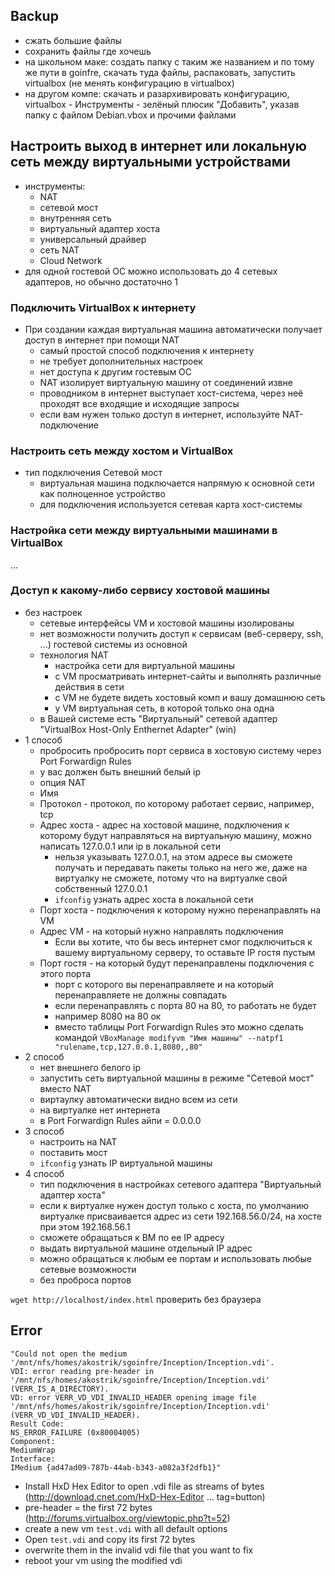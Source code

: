 ## Backup
   + сжать большие файлы
   + сохранить файлы где хочешь
   + на школьном маке: создать папку с таким же названием и по тому же пути в goinfre, скачать туда файлы, распаковать, запустить virtualbox (не менять конфигурацию в virtualbox)
   + на другом компе: скачать и разархивировать конфигурацию, virtualbox - Инструменты - зелёный плюсик "Добавить", указав папку с файлом Debian.vbox и прочими файлами

## Настроить выход в интернет или локальную сеть между виртуальными устройствами 
* инструменты:
  + NAT
  + сетевой мост
  + внутренняя сеть
  + виртуальный адаптер хоста
  + универсальный драйвер
  + сеть NAT
  + Cloud Network
* для одной гостевой ОС можно использовать до 4 сетевых адаптеров, но обычно достаточно 1

### Подключить VirtualBox к интернету
* При создании каждая виртуальная машина автоматически получает доступ в интернет при помощи NAT
  + самый простой способ подключения к интернету
  + не требует дополнительных настроек
  + нет доступа к другим гостевым ОС
  + NAT изолирует виртуальную машину от соединений извне
  + проводником в интернет выступает хост-система, через неё проходят все входящие и исходящие запросы
  + если вам нужен только доступ в интернет, используйте NAT-подключение

### Настроить сеть между хостом и VirtualBox
* тип подключения Сетевой мост
  + виртуальная машина подключается напрямую к основной сети как полноценное устройство
  + для подключения используется сетевая карта хост-системы

### Настройка сети между виртуальными машинами в VirtualBox
...

### Доступ к какому-либо сервису хостовой машины
* без настроек 
  + сетевые интерфейсы VM и хостовой машины изолированы
  + нет возможности получить доступ к сервисам (веб-серверу, ssh, ...) гостевой системы из основной 
  + технология NAT
    - настройка сети для виртуальной машины
    - с VM просматривать интернет-сайты и выполнять различные действия в сети
    - с VM не будете видеть хостовый комп и вашу домашнюю сеть
    - у VM виртуальная сеть, в которой только она одна
  + в Вашей системе есть "Виртуальный" сетевой адаптер "VirtualBox Host-Only Enthernet Adapter" (win) 
* 1 способ
  + пробросить пробросить порт сервиса в хостовую систему через Port Forwardign Rules
  + у вас должен быть внешний белый ip
  + опция NAT
  + Имя
  + Протокол - протокол, по которому работает сервис, например, tcp
  + Адрес хоста - адрес на хостовой машине, подключения к которому будут направляться на виртуальную машину, можно написать 127.0.0.1 или ip в локальной сети
    - нельзя указывать 127.0.0.1, на этом адресе вы сможете получать и передавать пакеты только на него же, даже на виртуалку не сможете, потому что на виртуалке свой собственный 127.0.0.1
    - `ifconfig` узнать адрес хоста в локальной сети
  + Порт хоста - подключения к которому нужно перенаправлять на VM
  + Адрес VM - на который нужно направлять подключения
    - Если вы хотите, что бы весь интернет смог подключиться к вашему виртуальному серверу, то оставьте IP гостя пустым
  + Порт гостя - на который будут перенаправлены подключения с этого порта
    - порт с которого вы перенаправляете и на который перенаправляете не должны совпадать
    - если перенаправлять с порта 80 на 80, то работать не будет
    - например 8080 на 80 ок
    - вместо таблицы Port Forwardign Rules это можно сделать командой `VBoxManage modifyvm "Имя машины" --natpf1 "rulename,tcp,127.0.0.1,8080,,80"`
* 2 способ
  + нет внешнего белого ip
  + запустить сеть виртуальной машины в режиме "Сетевой мост" вместо NAT
  + виртаулку автоматически видно всем из сети
  + на виртуалке нет интернета
  + в Port Forwardign Rules айпи = 0.0.0.0
* 3 способ
  + настроить на NAT
  + поставить мост
  + `ifconfig` узнать IP виртуальной машины
* 4 способ
  + тип подключения в настройках сетевого адаптера "Виртуальный адаптер хоста"
  + если к виртуалке нужен доступ только с хоста, по умолчанию виртуалке присваивается адрес из сети 192.168.56.0/24, на хосте при этом 192.168.56.1
  + сможете обращаться к ВМ по ее IP адресу
  + выдать виртуальной машине отдельный IP адрес
  + можно обращаться к любым ее портам и использовать любые сетевые возможности
  + без проброса портов

`wget http://localhost/index.html` проверить без браузера

## Error
```
"Could not open the medium '/mnt/nfs/homes/akostrik/sgoinfre/Inception/Inception.vdi'.
VDI: error reading pre-header in '/mnt/nfs/homes/akostrik/sgoinfre/Inception/Inception.vdi' (VERR_IS_A_DIRECTORY).
VD: error VERR_VD_VDI_INVALID_HEADER opening image file '/mnt/nfs/homes/akostrik/sgoinfre/Inception/Inception.vdi' (VERR_VD_VDI_INVALID_HEADER).
Result Code: 
NS_ERROR_FAILURE (0x80004005)
Component: 
MediumWrap
Interface: 
IMedium {ad47ad09-787b-44ab-b343-a082a3f2dfb1}" 
```
* Install HxD Hex Editor to open .vdi file as streams of bytes (http://download.cnet.com/HxD-Hex-Editor ... tag=button)
* pre-header = the first 72 bytes (http://forums.virtualbox.org/viewtopic.php?t=52)
* create a new vm `test.vdi` with all default options
* Open `test.vdi` and copy its first 72 bytes
* overwrite them in the invalid vdi file that you want to fix
* reboot your vm using the modified vdi
